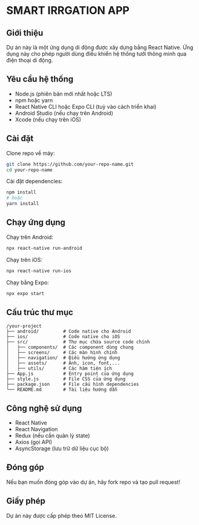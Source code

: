 # SMART IRRGATION APP

## Giới thiệu
Dự án này là một ứng dụng di động được xây dựng bằng React Native.
Ứng dụng này cho phép người dùng điều khiển hệ thống tưới thông minh qua điện thoại di động.

## Yêu cầu hệ thống
- Node.js (phiên bản mới nhất hoặc LTS)
- npm hoặc yarn
- React Native CLI hoặc Expo CLI (tuỳ vào cách triển khai)
- Android Studio (nếu chạy trên Android)
- Xcode (nếu chạy trên iOS)

## Cài đặt

Clone repo về máy:
```sh
git clone https://github.com/your-repo-name.git
cd your-repo-name
```

Cài đặt dependencies:
```sh
npm install
# hoặc
yarn install
```

## Chạy ứng dụng

Chạy trên Android:
```sh
npx react-native run-android
```

Chạy trên iOS:
```sh
npx react-native run-ios
```

Chạy bằng Expo:
```sh
npx expo start
```

## Cấu trúc thư mục
```
/your-project
├── android/         # Code native cho Android
├── ios/             # Code native cho iOS
├── src/             # Thư mục chứa source code chính
│   ├── components/  # Các component dùng chung
│   ├── screens/     # Các màn hình chính
│   ├── navigation/  # Điều hướng ứng dụng
│   ├── assets/      # Ảnh, icon, font,...
│   ├── utils/       # Các hàm tiện ích
├── App.js           # Entry point của ứng dụng
├── style.js         # File CSS của ứng dụng
├── package.json     # File cấu hình dependencies
└── README.md        # Tài liệu hướng dẫn
```

## Công nghệ sử dụng
- React Native
- React Navigation
- Redux (nếu cần quản lý state)
- Axios (gọi API)
- AsyncStorage (lưu trữ dữ liệu cục bộ)

## Đóng góp
Nếu bạn muốn đóng góp vào dự án, hãy fork repo và tạo pull request!

## Giấy phép
Dự án này được cấp phép theo MIT License.

